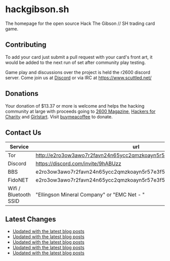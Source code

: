 # hackgibson.sh
The homepage for the open source Hack The Gibson // SH trading card game.


## Contributing

To add your card just submit a pull request with your card's front art, it would be added to the next run of set after community play testing.

Game play and discussions over the project is held the r2600 discord server. Come join us at [Discord](https://discord.com/invite/9hABUzz) or via IRC at https://www.scuttled.net/


## Donations

Your donation of $13.37 or more is welcome and helps the hacking community at large with proceeds going to [2600 Magazine](https://2600.com/), [Hackers for Charity](https://hackersforcharity.org) and [Girlstart](https://girlstart.org).  Visit [buymeacoffee](https://www.buymeacoffee.com/hackgibson.sh) to donate.


## Contact Us

Service | url
-|-
Tor | http://e2ro3ow3awo7r2favn24n65ycc2qmzkoayn5r57e3f56nvjwdcgg32ad.onion
Discord | https://discord.com/invite/9hABUzz
BBS | e2ro3ow3awo7r2favn24n65ycc2qmzkoayn5r57e3f56nvjwdcgg32ad.onion:23
FidoNET | e2ro3ow3awo7r2favn24n65ycc2qmzkoayn5r57e3f56nvjwdcgg32ad.onion:24554
Wifi / Bluetooth SSID | "Ellingson Mineral Company" or "EMC Net - <fidonet address>"

## Latest Changes
<!-- BLOG-POST-LIST:START -->
- [Updated with the latest blog posts](https://github.com/DFW2600/hackgibson.sh/commit/299a0db3ac16ade6799ce577c9bc0c398b7a2c57)
- [Updated with the latest blog posts](https://github.com/DFW2600/hackgibson.sh/commit/06d58cd510e4457de56411cd83d8dcc27f0dd285)
- [Updated with the latest blog posts](https://github.com/DFW2600/hackgibson.sh/commit/00e52189af2054bb648123988c4fa7eeaf06fc4e)
- [Updated with the latest blog posts](https://github.com/DFW2600/hackgibson.sh/commit/84560a4cce2db6ebd0469c7a0efc72c061a30fb1)
- [Updated with the latest blog posts](https://github.com/DFW2600/hackgibson.sh/commit/53784b6f37a38388afe330b0f2b3d196fd63c98e)
<!-- BLOG-POST-LIST:END -->
